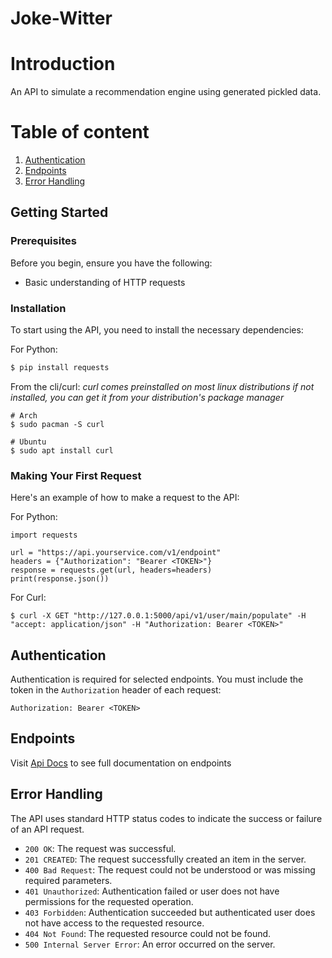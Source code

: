 # Joke-Witter

# Introduction
An API to simulate a recommendation engine using generated pickled data.

# Table of content
1. [Authentication](#authentication)
2. [Endpoints](#endpoints)
3. [Error Handling](#error-handling)

## Getting Started

### Prerequisites

Before you begin, ensure you have the following:

- Basic understanding of HTTP requests

### Installation

To start using the API, you need to install the necessary dependencies:

For Python:
```bash
$ pip install requests
```

From the cli/curl:
_curl comes preinstalled on most linux distributions_
_if not installed, you can get it from your distribution's package manager_
```
# Arch
$ sudo pacman -S curl

# Ubuntu
$ sudo apt install curl
```

### Making Your First Request

Here's an example of how to make a request to the API:

For Python:
```
import requests

url = "https://api.yourservice.com/v1/endpoint"
headers = {"Authorization": "Bearer <TOKEN>"}
response = requests.get(url, headers=headers)
print(response.json())
```

For Curl:
```
$ curl -X GET "http://127.0.0.1:5000/api/v1/user/main/populate" -H "accept: application/json" -H "Authorization: Bearer <TOKEN>"
```

## Authentication

Authentication is required for selected endpoints. You must include the token in the `Authorization` header of each request:

```
Authorization: Bearer <TOKEN>
```

## Endpoints

Visit [Api Docs](http://127.0.0.1:5000/api/v1/apidocs) to see full documentation on endpoints

## Error Handling

The API uses standard HTTP status codes to indicate the success or failure of an API request. 

- `200 OK`: The request was successful.
- `201 CREATED`: The request successfully created an item in the server.
- `400 Bad Request`: The request could not be understood or was missing required parameters.
- `401 Unauthorized`: Authentication failed or user does not have permissions for the requested operation.
- `403 Forbidden`: Authentication succeeded but authenticated user does not have access to the requested resource.
- `404 Not Found`: The requested resource could not be found.
- `500 Internal Server Error`: An error occurred on the server.
